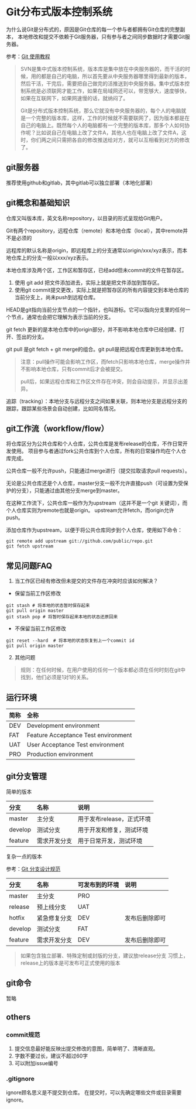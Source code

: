 # Git分布式版本控制系统

为什么说Git是分布式的，原因是Git仓库的每一个参与者都拥有Git仓库的完整副本， 本地修改和提交不依赖于Git服务器，只有参与者之间同步数据时才需要Git服务器。

参考：[Git 使用教程](https://mp.weixin.qq.com/s/4SXOU4cTAjk3HPmpu8IgEw)
> SVN是集中式版本控制系统，版本库是集中放在中央服务器的，而干活的时候，用的都是自己的电脑，所以首先要从中央服务器哪里得到最新的版本，然后干活，干完后，需要把自己做完的活推送到中央服务器。集中式版本控制系统是必须联网才能工作，如果在局域网还可以，带宽够大，速度够快，如果在互联网下，如果网速慢的话，就纳闷了。
>
>Git是分布式版本控制系统，那么它就没有中央服务器的，每个人的电脑就是一个完整的版本库，这样，工作的时候就不需要联网了，因为版本都是在自己的电脑上。既然每个人的电脑都有一个完整的版本库，那多个人如何协作呢？比如说自己在电脑上改了文件A，其他人也在电脑上改了文件A，这时，你们两之间只需把各自的修改推送给对方，就可以互相看到对方的修改了。

## git服务器

推荐使用github和gitlab，其中gitlab可以独立部署（本地化部署）

## git概念和基础知识

仓库又叫版本库，英文名称repository，以目录的形式呈现给Git用户。

Git有两个repository，远程仓库（remote）和本地仓库（local），其中remote并不是必须的

远程库的默认名称是origin，即远程库上的分支通常以origin/xxx/xyz表示，而本地仓库上的分支一般以xxx/xyz表示。

本地仓库涉及两个区，工作区和暂存区，已经add但未commit的文件在暂存区。

1. 使用 git add 把文件添加进去，实际上就是把文件添加到暂存区。
2. 使用git commit提交更改，实际上就是把暂存区的所有内容提交到本地仓库的当前分支上，尚未push到远程仓库。

HEAD是git指向当前分支节点的一个指针，也叫游标。它可以指向分支里的任何一个节点，通常也会把它理解为表示当前的分支。

git fetch 更新的是本地仓库中的origin部分，并不影响本地仓库中已经创建、打开、签出的分支。

git pull 是git fetch + git merge的组合。git pull是把远程仓库更新到本地仓库。
> 注意：pull操作可能会影响工作区，而fetch只影响本地仓库，merge操作并不影响本地仓库，只有commit后才会被提交。
>
>pull后，如果远程仓库和工作区文件存在冲突，则会自动提示，并显示出差异。

追踪（tracking）：本地分支与远程分支之间如果关联，则本地分支是远程分支的跟踪，跟踪某些场景会自动创建，比如同名情况。

## git工作流（workflow/flow）

将仓库区分为公共仓库和个人仓库，公共仓库是发布release的仓库，不作日常开发使用。 项目参与者通过fork公共仓库到个人仓库，所有的日常操作均在个人仓库完成。

公共仓库一般不允许push，只能通过merge进行（提交拉取请求pull requests）。

无论是公共仓库还是个人仓库，master分支一般不允许直接push（可设置为受保护的分支），只能通过由其他分支merge到master。

在这种工作流下，公共仓库一般作为为upstream（这并不是一个git 关键词），而个人仓库实则为remote也就是origin。 upstream允许fetch，而origin允许push。

添加仓库作为upstream，以便于将公共仓库同步到个人仓库，使用如下命令：

```shell script
git remote add upstream git://github.com/public/repo.git
git fetch upstream
```

## 常见问题FAQ

1. 当工作区已经有修改但未提交的文件存在冲突时应该如何解决？

- 保留当前工作区修改

```shell
git stash # 将本地的状态暂时保存起来
git pull origin master
git stash pop # 将暂时保存起来本地的状态还原回来
```

- 不保留当前工作区修改

```shell
git reset --hard  # 将本地的状态恢复到上一个commit id
git pull origin master
```

2. 其他问题

> 规则：在任何时候，在用户使用的任何一个版本都必须在任何时刻在git中找到，他们必须是1对1的关系。

## 运行环境

|简称|全称|
|  :----  | :----  |
|DEV|Development environment|
|FAT|Feature Acceptance Test environment|
|UAT|User Acceptance Test environment|
|PRO|Production environment|

## git分支管理

简单的版本

|分支|名称|说明|
|:----|:----|:----|
|master|主分支|用于发布release，正式环境|
|develop|测试分支|用于开发和修复，测试环境|
|feature|需求开发分支|用于日常开发，测试环境|

复杂一点的版本

参考：[Git 分支设计规范](https://www.cnblogs.com/xinliangcoder/p/12336576.html)

|分支|名称|可发布到的环境|说明|
|:----|:----|:----|:----|
|master|主分支|PRO||
|release|预上线分支|UAT||
|hotfix|紧急修复分支|DEV|发布后删除即可|
|develop|测试分支|FAT||
|feature|需求开发分支|DEV|发布后删除即可|

> 如果包含独立部署、特殊定制或封版的分支，建议放release分支
> 习惯上，release上的版本是可发布可正式使用的版本

## git命令

暂略

## others

### commit规范

1. 提交信息最好能反映出提交修改的意图，简单明了、清晰直观。
2. 字数不要过长，建议不超过60字
3. 可以附加issue编号

### .gitignore

ignore顾名思义是不提交到仓库。 在提交时，可以先确定哪些文件或目录需要ignore。